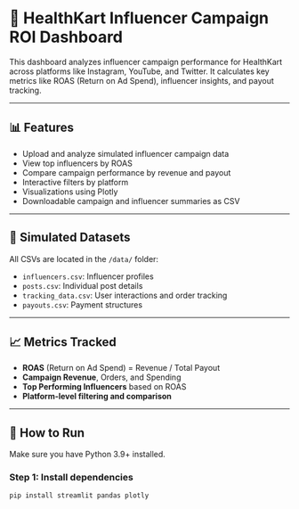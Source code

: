 # 💼 HealthKart Influencer Campaign ROI Dashboard

This dashboard analyzes influencer campaign performance for HealthKart across platforms like Instagram, YouTube, and Twitter. It calculates key metrics like ROAS (Return on Ad Spend), influencer insights, and payout tracking.

---

## 📊 Features

- Upload and analyze simulated influencer campaign data
- View top influencers by ROAS
- Compare campaign performance by revenue and payout
- Interactive filters by platform
- Visualizations using Plotly
- Downloadable campaign and influencer summaries as CSV

---

## 📁 Simulated Datasets

All CSVs are located in the `/data/` folder:

- `influencers.csv`: Influencer profiles
- `posts.csv`: Individual post details
- `tracking_data.csv`: User interactions and order tracking
- `payouts.csv`: Payment structures

---

## 📈 Metrics Tracked

- **ROAS** (Return on Ad Spend) = Revenue / Total Payout
- **Campaign Revenue**, Orders, and Spending
- **Top Performing Influencers** based on ROAS
- **Platform-level filtering and comparison**

---

## 🚀 How to Run

Make sure you have Python 3.9+ installed.

### Step 1: Install dependencies

```bash
pip install streamlit pandas plotly
